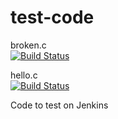 # test-code

broken.c     
[![Build Status](http://140.211.168.153:8080/buildStatus/icon?job=broken-test)](http://140.211.168.153:8080/job/broken-test/)

hello.c         
[![Build Status](http://140.211.168.153:8080/buildStatus/icon?job=demo-build)](http://140.211.168.153:8080/job/demo-build/)


Code to test on Jenkins


